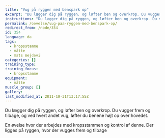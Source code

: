 ```yaml
---
title: "Vug på ryggen med benspark op"
excerpt: "Du lægger dig på ryggen, og løfter ben og overkrop. Du vugger frem og tilbage, og ved hvert andet vug, løfter du benene højt op over hovedet."
instructions: "Du lægger dig på ryggen, og løfter ben og overkrop. Du vugger frem og tilbage, og ved hvert andet vug, løfter du benene højt op over hovedet."
permalink: /oevelse/vug-paa-ryggen-med-benspark-op/
redirect_from: /node/354
id: 354
language: da
tags:
  - kropsstamme
  - måtte
  - mats mejdevi
categories: []
training_type:
training_focus:
  - kropsstamme
equipment:
  - måtte
muscle_group: []
gallery:
last_modified_at: 2011-10-31T13:17:55Z
---
```


Du lægger dig på ryggen, og løfter ben og overkrop. Du vugger frem og tilbage, og ved hvert andet vug, løfter du benene højt op over hovedet.

En øvelse hvor der arbejdes med kropsstammen og kontrol af denne. Der ligges på ryggen, hvor der vugges frem og tilbage
